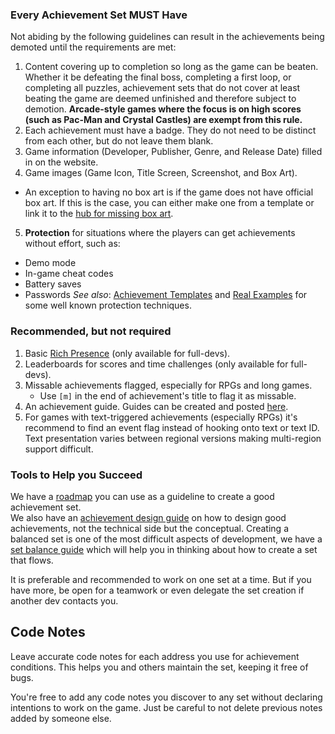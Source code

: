 ### Every Achievement Set MUST Have

Not abiding by the following guidelines can result in the achievements being demoted until the requirements are met:

1. Content covering up to completion so long as the game can be beaten. Whether it be defeating the final boss, completing a first loop, or completing all puzzles, achievement sets that do not cover at least beating the game are deemed unfinished and therefore subject to demotion. **Arcade-style games where the focus is on high scores (such as Pac-Man and Crystal Castles) are exempt from this rule.**
2. Each achievement must have a badge. They do not need to be distinct from each other, but do not leave them blank.
3. Game information (Developer, Publisher, Genre, and Release Date) filled in on the website.
4. Game images (Game Icon, Title Screen, Screenshot, and Box Art).
  - An exception to having no box art is if the game does not have official box art. If this is the case, you can either make one from a template or link it to the [hub for missing box art](https://retroachievements.org/game/10214).
5. **Protection** for situations where the players can get achievements without effort, such as:
  - Demo mode
  - In-game cheat codes
  - Battery saves
  - Passwords
  *See also*: [Achievement Templates](/developers/achievement-templates) and [Real Examples](/developers/real-examples) for some well known protection techniques.

### Recommended, but not required

1. Basic [Rich Presence](Rich-Presence) (only available for full-devs).
2. Leaderboards for scores and time challenges (only available for full-devs).
3. Missable achievements flagged, especially for RPGs and long games. 
    - Use `[m]` in the end of achievement's title to flag it as missable.
4. An achievement guide. Guides can be created and posted [here](https://github.com/RetroAchievements/guides/wiki). 
5. For games with text-triggered achievements (especially RPGs) it's recommend to find an event flag instead of hooking onto text or text ID. Text presentation varies between regional versions making multi-region support difficult.

### Tools to Help you Succeed

We have a [roadmap](Set-Development-Roadmap) you can use as a guideline to create a good achievement set.  
We also have an [achievement design guide](Achievement-Design) on how to design good achievements, not the technical side but the conceptual. Creating a balanced set is one of the most difficult aspects of development, we have a [set balance guide](Difficulty-Scale-and-Balance) which will help you in thinking about how to create a set that flows.

It is preferable and recommended to work on one set at a time. But if you have more, be open for a teamwork or even delegate the set creation if another dev contacts you.

## Code Notes

Leave accurate code notes for each address you use for achievement conditions. This helps you and others maintain the set, keeping it free of bugs.

You're free to add any code notes you discover to any set without declaring intentions to work on the game. Just be careful to not delete previous notes added by someone else.